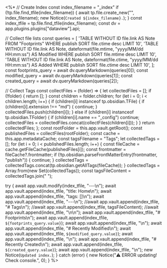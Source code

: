 <%*
// Create Index
const index_filename = "_index"
if (!tp.file.find_tfile(index_filename)) {
    await tp.file.create_new("", index_filename);
    new Notice(`Created ${index_filename}.`);
}
const index_tfile = tp.file.find_tfile(index_filename);
const dv = app.plugins.plugins["dataview"].api;

// Collect file lists
const queries = [
    'TABLE WITHOUT ID file.link AS Note FROM "Footprints" WHERE publish SORT file.ctime desc LIMIT 10',
    'TABLE WITHOUT ID file.link AS Note, dateformat(file.mtime, "yyyy/MM/dd HH:mm:ss") AS Modified WHERE publish SORT file.mtime desc LIMIT 10',
    'TABLE WITHOUT ID file.link AS Note, dateformat(file.ctime, "yyyy/MM/dd HH:mm:ss") AS Added WHERE publish SORT file.ctime desc LIMIT 10',
];
const footprints_query = await dv.queryMarkdown(queries[0]);
const modified_query = await dv.queryMarkdown(queries[1]);
const created_query = await dv.queryMarkdown(queries[2]);

// Collect Tags
const collectFiles = (folder) => {
    let collectedFiles = [];
    if (!folder) {
        return [];
    }
    const children = folder.children;
    for (let i = 0; i < children.length; i++) {
        if (children[i] instanceof tp.obsidian.TFile) {
            if (children[i].extension !== "md") {
                continue;
            }
            collectedFiles.push(children[i]);
        } else if (children[i] instanceof tp.obsidian.TFolder) {
		    if (children[i].name == "_config") continue;
            collectedFiles = collectedFiles.concat(collectFiles(children[i]));
        }
    }
    return collectedFiles;
};
const rootFolder = this.app.vault.getRoot();
const publishedFiles = collectFiles(rootFolder);
const cache = this.app.metadataCache;
const tagsFilename = "Tags";
let collectedTags = [];
for (let i = 0; i < publishedFiles.length; i++) {
    const fileCache = cache.getFileCache(publishedFiles[i]);
    const frontmatter = fileCache?.frontmatter;
    if (!tp.obsidian.parseFrontMatterEntry(frontmatter, "publish")) {
        continue;
    }
    collectedTags = collectedTags.concat(tp.obsidian.getAllTags(fileCache));
}
collectedTags = Array.from(new Set(collectedTags));
const tagsFileContent = collectedTags.join(" ");

try {
	await app.vault.modify(index_tfile, "---\n");
	await app.vault.append(index_tfile, "title: Home\n");
	await app.vault.append(index_tfile, "tags: []\n");
	await app.vault.append(index_tfile, "---\n");
	//await app.vault.append(index_tfile, "# Tags\n");
	//await app.vault.append(index_tfile, tagsFileContent);
	//await app.vault.append(index_tfile, "\n\n");
	await app.vault.append(index_tfile, "# Footprints\n");
	await app.vault.append(index_tfile, `${footprints_query.value}`);
	await app.vault.append(index_tfile, "\n");
	await app.vault.append(index_tfile, "# Recently Modified\n");
	await app.vault.append(index_tfile, `${modified_query.value}`);
	await app.vault.append(index_tfile, "\n");
	await app.vault.append(index_tfile, "# Recently Created\n");
	await app.vault.append(index_tfile, `${created_query.value}`);
	await app.vault.append(index_tfile, "\n");
    new Notice(`Updated index.`);
} catch (error) {
	new Notice("⚠️ ERROR updating! Check console.", 0);
}
%>